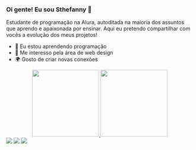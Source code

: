 ### Oi gente! Eu sou Sthefanny 🌻

Estudante de programação na Alura, autoditada na maioria dos assuntos que aprendo e apaixonada por ensinar. Aqui eu pretendo compartilhar com vocês a evolução dos meus projetos!

- 🌱 Eu estou aprendendo programação
- 🎨 Me interesso pela área de web design
- 🌍 Gosto de criar novas conexões

<div align="center">
  <a href="https://github.com/sthef-almeida">
  <img height="180em" src="https://github-readme-stats.vercel.app/api?username=sthef-almeida&show_icons=true&theme=dracula&include_all_commits=true&count_private=true"/>
  <img height="180em" src="https://github-readme-stats.vercel.app/api/top-langs/?username=sthef-almeida&layout=compact&langs_count=7&theme=dracula"/>
</div>
  
  <div>
  <a href="https://instagram.com/stalmeida_" target="_blank"><img src="https://img.shields.io/badge/-Instagram-%23E4405F?style=for-the-badge&logo=instagram&logoColor=white" target="_blank"></a>
  <a href = "mailto:sthefannyalmeida27@gmail.com"><img src="https://img.shields.io/badge/-Gmail-%23333?style=for-the-badge&logo=gmail&logoColor=white" target="_blank"></a>
  <a href= "https://www.linkedin.com/in/sthefanny-almeida-971a2a18b/" target="_blank"><img src="https://img.shields.io/badge/-LinkedIn-%230077B5?style=for-the-badge&logo=linkedin&logoColor=white" target="_blank"></a> 
  </div>
